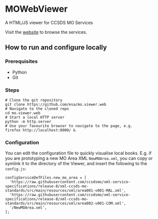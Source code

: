 # MOWebViewer
A HTML/JS viewer for CCSDS MO Services

Visit the [website](https://esa.github.io/mo.viewer.web/) to browse the services.


## How to run and configure locally
### Prerequisites
* Python
* Git
### Steps
```
# Clone the git repository
git clone https://github.com/esa/mo.viewer.web
# Navigate to the cloned repo
cd mo.viewer.web
# Start a local HTTP server
python -m http.server
# Use your favourite browser to navigate to the page, e.g.
firefox http://localhost:8000/ &
```

### Configuration
You can edit the configuration file to quickly visualise local books.
E.g. if you are prototyping a new MO Area XML `NewMOArea.xml`, you can copy or symlink it to the directory of the Viewer, and insert the following to the `config.js`:
```
configServiceDefFiles.new_mo_area = [
  'https://raw.githubusercontent.com/ccsdsmo/xml-service-specifications/release-8/xml-ccsds-mo-standards/src/main/resources/xml/area001-v001-MAL.xml',
  'https://raw.githubusercontent.com/ccsdsmo/xml-service-specifications/release-8/xml-ccsds-mo-standards/src/main/resources/xml/area002-v001-COM.xml',
  '/NewMOArea.xml',
];
```